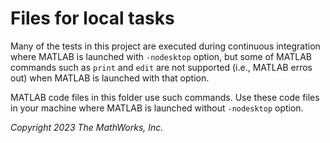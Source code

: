 # Files for local tasks

Many of the tests in this project are executed during
continuous integration
where MATLAB is launched with `-nodesktop` option,
but some of MATLAB commands such as `print` and `edit` are not supported
(i.e., MATLAB erros out)
when MATLAB is launched with that option.

MATLAB code files in this folder use such commands.
Use these code files in your machine
where MATLAB is launched without `-nodesktop` option.

_Copyright 2023 The MathWorks, Inc._
